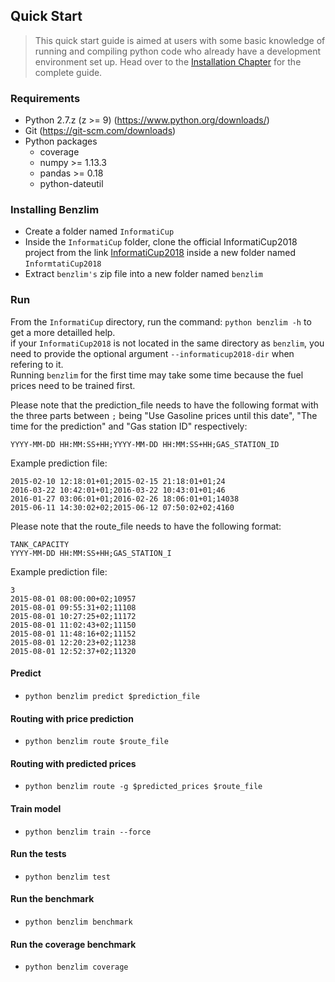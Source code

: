 ## Quick Start

>This quick start guide is aimed at users with some basic knowledge of running and compiling python code who already have a development environment set up. Head over to the [Installation Chapter](/installation) for the complete guide.

### Requirements

  - Python 2.7.z (z >= 9) (https://www.python.org/downloads/)
  - Git (https://git-scm.com/downloads)
  - Python packages  
      - coverage
      - numpy >= 1.13.3
      - pandas >= 0.18
      - python-dateutil

### Installing Benzlim

- Create a folder named `InformatiCup`
- Inside the `InformatiCup` folder, clone the official InformatiCup2018 project from the link [InformatiCup2018](https://github.com/InformatiCup/InformatiCup2018 ) inside a new folder named `InformtatiCup2018`
- Extract `benzlim's` zip file into a new folder named `benzlim`

### Run

   From the `InformatiCup` directory, run the command: `python benzlim -h` to get a more detailled help.  
   if your `InformatiCup2018` is not located in the same directory as `benzlim`, you need to provide the optional argument `--informaticup2018-dir` when refering to it.  
   Running `benzlim` for the first time may take some time because the fuel prices need to be trained first.

Please note that the prediction_file needs to have the following format with the three parts between `;` being "Use Gasoline prices until this date", "The time for the prediction" and "Gas station ID" respectively:
```
YYYY-MM-DD HH:MM:SS+HH;YYYY-MM-DD HH:MM:SS+HH;GAS_STATION_ID
```
Example prediction file:
```
2015-02-10 12:18:01+01;2015-02-15 21:18:01+01;24
2016-03-22 10:42:01+01;2016-03-22 10:43:01+01;46
2016-01-27 03:06:01+01;2016-02-26 18:06:01+01;14038
2015-06-11 14:30:02+02;2015-06-12 07:50:02+02;4160
```

Please note that the route_file needs to have the following format:
```
TANK_CAPACITY
YYYY-MM-DD HH:MM:SS+HH;GAS_STATION_I
```
Example prediction file:
```
3
2015-08-01 08:00:00+02;10957
2015-08-01 09:55:31+02;11108
2015-08-01 10:27:25+02;11172
2015-08-01 11:02:43+02;11150
2015-08-01 11:48:16+02;11152
2015-08-01 12:20:23+02;11238
2015-08-01 12:52:37+02;11320
```

#### Predict

- `python benzlim predict $prediction_file`

#### Routing with price prediction

- `python benzlim route $route_file`

#### Routing with predicted prices

- `python benzlim route -g $predicted_prices $route_file`

#### Train model

- `python benzlim train --force`

#### Run the tests

- `python benzlim test`

#### Run the benchmark

- `python benzlim benchmark`

#### Run the coverage benchmark

- `python benzlim coverage`

